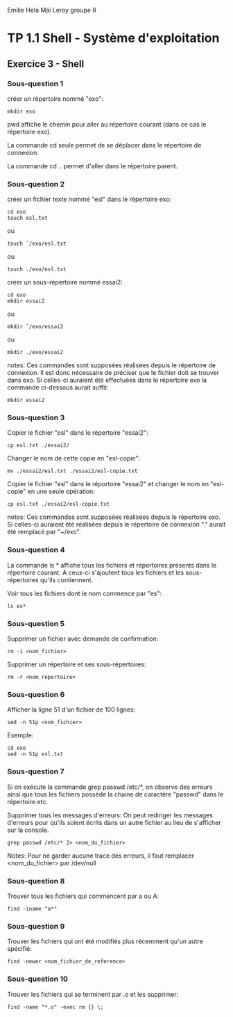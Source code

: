 Emilie Hela
Maï Leroy
groupe 8

# TP 1.1 Shell - Système d'exploitation

## Exercice 3 - Shell

### Sous-question 1

créer un répertoire nommé "exo":

	mkdir exo
	
pwd affiche le chemin pour aller au répertoire courant (dans ce cas le répertoire exo).

La commande cd seule permet de se déplacer dans le répertoire de connexion. 

La commande cd .. permet d'aller dans le répertoire parent.


### Sous-question 2

créer un fichier texte nommé "esl" dans le répertoire exo:

	cd exo
	touch esl.txt
ou

	touch ˜/exo/esl.txt

ou

	touch ./exo/esl.txt


créer un sous-répertoire nommé essai2:

	cd exo
	mkdir essai2
ou 

	mkdir ˜/exo/essai2

ou 

	mkdir ./exo/essai2
	
notes: Ces commandes sont supposées réalisées depuis le répertoire de connexion. Il est donc nécessaire de préciser que le fichier doit se trouver dans exo. Si celles-ci auraient été effectuées dans le répertoire exo la commande ci-dessous aurait suffit:

	mkdir essai2


### Sous-question 3

Copier le fichier "esl" dans le répertoire "essai2":

	cp esl.txt ./essai2/
	
Changer le nom de cette copie en "esl-copie":

	mv ./essai2/esl.txt ./essai2/esl-copie.txt
	
Copier le fichier "esl" dans le réportoire "essai2" et changer le nom en "esl-copie" en une seule opération:

	cp esl.txt ./essai2/esl-copie.txt

notes: Ces commandes sont supposées réalisées depuis le répertoire exo. Si celles-ci auraient été réalisées depuis le répertoire de connexion "." aurait été remplacé par "~/exo".


### Sous-question 4

La commande ls * affiche tous les fichiers et répertoires présents dans le répertoire courant. A ceux-ci s'ajoutent tous les fichiers et les sous-répertoires qu'ils contiennent.

Voir tous les fichiers dont le nom commence par "es":

	ls es*


### Sous-question 5

Supprimer un fichier avec demande de confirmation:

	rm -i <nom_fichier>
	
Supprimer un répertoire et ses sous-répertoires:

	rm -r <nom_repertoire>

	
### Sous-question 6

Afficher la ligne 51 d'un fichier de 100 lignes:

	sed -n 51p <nom_fichier>

Exemple:

	cd exo
	sed -n 51p esl.txt
	
	
### Sous-question 7

Si on exécute la commande grep passwd /etc/*, on observe des erreurs ainsi que tous les fichiers posséde la chaine de caractère "passwd" dans le répertoire etc.

Supprimer tous les messages d'erreurs:
On peut rediriger les messages d'erreurs pour qu'ils soient écrits dans un autre fichier au lieu de s'afficher sur la console.

	grep passwd /etc/* 2> <nom_du_fichier>

Notes: Pour ne garder aucune trace des erreurs, il faut remplacer <nom_du_fichier> par /dev/null


### Sous-question 8

Trouver tous les fichiers qui commencent par a ou A:

	find -iname "a*"


### Sous-question 9

Trouver les fichiers qui ont été modifiés plus récemment qu'un autre spécifié:
	
	find -newer <nom_fichier_de_reference>


### Sous-question 10

Trouver les fichiers qui se terminent par .o et les supprimer:
	
	find -name "*.o" -exec rm {} \;
